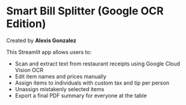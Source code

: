 # Smart Bill Splitter (Google OCR Edition)
Created by **Alexis Gonzalez**

This Streamlit app allows users to:
- Scan and extract text from restaurant receipts using Google Cloud Vision OCR
- Edit item names and prices manually
- Assign items to individuals with custom tax and tip per person
- Unassign mistakenly selected items
- Export a final PDF summary for everyone at the table

